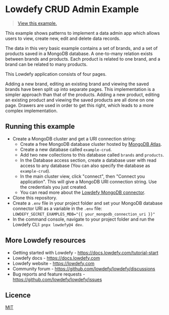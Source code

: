 # Lowdefy CRUD Admin Example

> [View this example.](https://example-crud.lowdefy.com)

This example shows patterns to implement a data admin app which allows users to view, create new, edit and delete data records.

The data in this very basic example contains a set of brands, and a set of products saved in a MongoDB database. A one-to-many relation exists between brands and products. Each product is related to one brand, and a brand can be related to many products.

This Lowdefy application consists of four pages.

Adding a new brand, editing an existing brand and viewing the saved brands have been split up into separate pages. This implementation is a simpler approach than that of the products. Adding a new product, editing an existing product and viewing the saved products are all done on one page. Drawers are used in order to get this right, which leads to a more complex implementation.

## Running this example

- Create a MongoDB cluster and get a URI connection string:
  - Create a free MongoDB database cluster hosted by [MongoDB Atlas](https://www.mongodb.com/try).
  - Create a new database called `example-crud`.
  - Add two new collections to this database called `brands` and `products`.
  - In the Database access section, create a database user with read access to any database (You can also specify the database as `example-crud`).
  - In the main cluster view, click "connect", then "Connect you application". This will give a MongoDB URI connection string. Use the credentials you just created.
  - You can read more about the [Lowdefy MongoDB connector](https://docs.lowdefy.com/MongoDB).
- Clone this repository.
- Create a `.env` file in your project folder and set your MongoDB database connector URI as a variable in the `.env` file: `LOWDEFY_SECRET_EXAMPLES_MDB="{{ your_mongodb_connection_uri }}"`
- In the command console, navigate to your project folder and run the Lowdefy CLI: `pnpx lowdefy@4 dev`.

## More Lowdefy resources

- Getting started with Lowdefy - https://docs.lowdefy.com/tutorial-start
- Lowdefy docs - https://docs.lowdefy.com
- Lowdefy website - https://lowdefy.com
- Community forum - https://github.com/lowdefy/lowdefy/discussions
- Bug reports and feature requests - https://github.com/lowdefy/lowdefy/issues

## Licence

[MIT](https://github.com/lowdefy/lowdefy-example-crud/blob/main/LICENSE)
